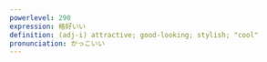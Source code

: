 ```yaml
---
powerlevel: 290
expression: 格好いい
definition: (adj-i) attractive; good-looking; stylish; "cool"
pronunciation: かっこいい
---
```

